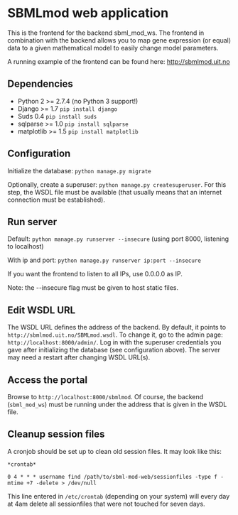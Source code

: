 SBMLmod web application
=======================

This is the frontend for the backend sbml_mod_ws. The frontend in combination with the backend allows you to map gene expression (or equal) data to a given mathematical model to easily change model parameters.

A running example of the frontend can be found here: <http://sbmlmod.uit.no>

Dependencies
------------

 - Python 2 >= 2.7.4 (no Python 3 support!)
 - Django >= 1.7 `pip install django`
 - Suds 0.4 `pip install suds`
 - sqlparse >= 1.0 `pip install sqlparse`
 - matplotlib >= 1.5 `pip install matplotlib`

Configuration
-------------

Initialize the database: `python manage.py migrate`

Optionally, create a superuser: `python manage.py createsuperuser`. For this step, the WSDL file must be available (that usually means that an internet connection must be established).

Run server
----------

Default: `python manage.py runserver --insecure` (using port 8000, listening to localhost)

With ip and port: `python manage.py runserver ip:port --insecure`

If you want the frontend to listen to all IPs, use 0.0.0.0 as IP.

Note: the --insecure flag must be given to host static files.

Edit WSDL URL
-------------

The WSDL URL defines the address of the backend. By default, it points to `http://sbmlmod.uit.no/SBMLmod.wsdl`. To change it, go to the admin page: `http://localhost:8000/admin/`. Log in with the superuser credentials you gave after initializing the database (see configuration above). The server may need a restart after changing WSDL URL(s).

Access the portal
-----------------

Browse to `http://localhost:8000/sbmlmod`. Of course, the backend (`sbml_mod_ws`) must be running under the address that is given in the WSDL file.

Cleanup session files
---------------------

A cronjob should be set up to clean old session files. It may look like this:

```
*crontab*

0 4 * * * username find /path/to/sbml-mod-web/sessionfiles -type f -mtime +7 -delete > /dev/null
```

This line entered in `/etc/crontab` (depending on your system) will every day at 4am delete all sessionfiles that were not touched for seven days.
